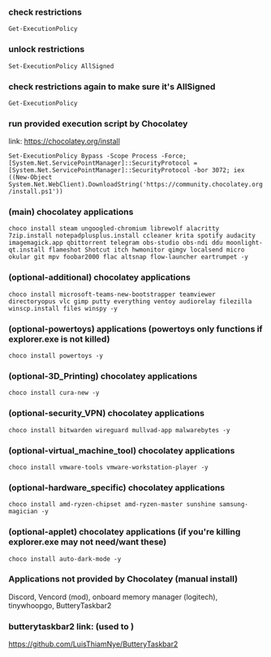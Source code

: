 ### check restrictions
`Get-ExecutionPolicy`

### unlock restrictions
`Set-ExecutionPolicy AllSigned`

### check restrictions again to make sure it's AllSigned
`Get-ExecutionPolicy`

### run provided execution script by Chocolatey
link: https://chocolatey.org/install

`Set-ExecutionPolicy Bypass -Scope Process -Force; [System.Net.ServicePointManager]::SecurityProtocol = [System.Net.ServicePointManager]::SecurityProtocol -bor 3072; iex ((New-Object System.Net.WebClient).DownloadString('https://community.chocolatey.org/install.ps1'))`

### (main) chocolatey applications
`choco install steam ungoogled-chromium librewolf alacritty 7zip.install notepadplusplus.install ccleaner krita spotify audacity imagemagick.app qbittorrent telegram obs-studio obs-ndi ddu moonlight-qt.install flameshot Shotcut itch hwmonitor qimgv localsend micro okular git mpv foobar2000 flac altsnap flow-launcher eartrumpet -y`

### (optional-additional) chocolatey applications
`choco install microsoft-teams-new-bootstrapper teamviewer directoryopus vlc gimp putty everything ventoy audiorelay filezilla winscp.install files winspy -y`

### (optional-powertoys) applications (powertoys only functions if explorer.exe is not killed)
`choco install powertoys -y`

### (optional-3D_Printing) chocolatey applications
`choco install cura-new -y`

### (optional-security_VPN) chocolatey applications
`choco install bitwarden wireguard mullvad-app malwarebytes -y`

### (optional-virtual_machine_tool) chocolatey applications
`choco install vmware-tools vmware-workstation-player -y`

### (optional-hardware_specific) chocolatey applications
`choco install amd-ryzen-chipset amd-ryzen-master sunshine samsung-magician -y`

### (optional-applet) chocolatey applications (if you're killing explorer.exe may not need/want these)
`choco install auto-dark-mode -y`

### Applications not provided by Chocolatey (manual install)
Discord, Vencord (mod), onboard memory manager (logitech), tinywhoopgo, ButteryTaskbar2

### butterytaskbar2 link: (used to )
https://github.com/LuisThiamNye/ButteryTaskbar2
